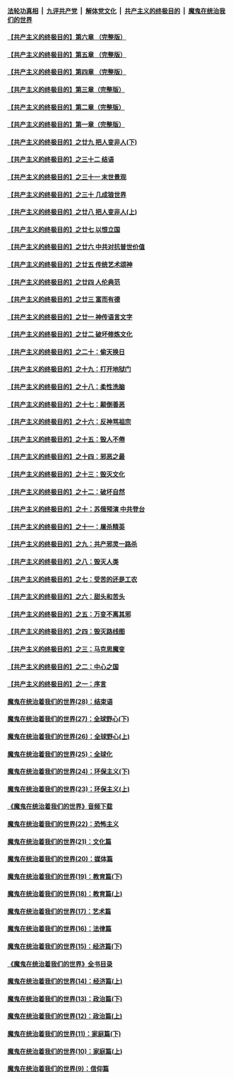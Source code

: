 ####  [法轮功真相](../../../../basic/blob/master/README.md?t=09010652) &nbsp;|&nbsp; [九评共产党](../../../../9ping.md/blob/master/README.md?t=09010652) &nbsp;|&nbsp; [解体党文化](../../../../jtdwh.md/blob/master/README.md?t=09010652)  &nbsp;|&nbsp; [共产主义的终极目的](../../../../gczydzjmd.md/blob/master/README.md?t=09010652) &nbsp;|&nbsp; [魔鬼在统治我们的世界](../../../../mgztzwmdsj.md/blob/master/README.md?t=09010652) 

#### [【共产主义的终极目的】第六章 （完整版）](../pages/nsc422/n11428913.md?t=09010652) 

#### [【共产主义的终极目的】第五章 （完整版）](../pages/nsc422/n11428912.md?t=09010652) 

#### [【共产主义的终极目的】第四章 （完整版）](../pages/nsc422/n11428907.md?t=09010652) 

#### [【共产主义的终极目的】第三章（完整版）](../pages/nsc422/n11428848.md?t=09010652) 

#### [【共产主义的终极目的】第二章（完整版）](../pages/nsc422/n11428831.md?t=09010652) 

#### [【共产主义的终极目的】第一章（完整版）](../pages/nsc422/n11417651.md?t=09010652) 

#### [【共产主义的终极目的】之廿九 把人变非人(下)](../pages/nsc422/n11344140.md?t=09010652) 

#### [【共产主义的终极目的】之三十二 结语](../pages/nsc422/n11360535.md?t=09010652) 

#### [【共产主义的终极目的】之三十一 末世景观](../pages/nsc422/n11351129.md?t=09010652) 

#### [【共产主义的终极目的】之三十 几成狼世界](../pages/nsc422/n11348280.md?t=09010652) 

#### [【共产主义的终极目的】之廿八 把人变非人(上)](../pages/nsc422/n11340492.md?t=09010652) 

#### [【共产主义的终极目的】之廿七 以恨立国](../pages/nsc422/n11336944.md?t=09010652) 

#### [【共产主义的终极目的】之廿六 中共对抗普世价值](../pages/nsc422/n11324785.md?t=09010652) 

#### [【共产主义的终极目的】之廿五 传统艺术颂神](../pages/nsc422/n11296396.md?t=09010652) 

#### [【共产主义的终极目的】之廿四 人伦典范](../pages/nsc422/n11296397.md?t=09010652) 

#### [【共产主义的终极目的】之廿三 富而有德](../pages/nsc422/n11283598.md?t=09010652) 

#### [【共产主义的终极目的】之廿一 神传语言文字](../pages/nsc422/n11263265.md?t=09010652) 

#### [【共产主义的终极目的】之廿二 破坏修炼文化](../pages/nsc422/n11245728.md?t=09010652) 

#### [【共产主义的终极目的】之二十：偷天换日](../pages/nsc422/n11238846.md?t=09010652) 

#### [【共产主义的终极目的】之十九：打开地狱门](../pages/nsc422/n11206376.md?t=09010652) 

#### [【共产主义的终极目的】之十八：柔性洗脑](../pages/nsc422/n11199994.md?t=09010652) 

#### [【共产主义的终极目的】之十七：颠倒善恶](../pages/nsc422/n11179782.md?t=09010652) 

#### [【共产主义的终极目的】之十六：反神骂祖宗](../pages/nsc422/n11166798.md?t=09010652) 

#### [【共产主义的终极目的】之十五：毁人不倦](../pages/nsc422/n11166792.md?t=09010652) 

#### [【共产主义的终极目的】之十四：邪恶之最](../pages/nsc422/n11150249.md?t=09010652) 

#### [【共产主义的终极目的】之十三：毁灭文化](../pages/nsc422/n11135227.md?t=09010652) 

#### [【共产主义的终极目的】之十二：破坏自然](../pages/nsc422/n11135214.md?t=09010652) 

#### [【共产主义的终极目的】之十：苏俄预演 中共登台](../pages/nsc422/n11118424.md?t=09010652) 

#### [【共产主义的终极目的】之十一：屠杀精英](../pages/nsc422/n11118442.md?t=09010652) 

#### [【共产主义的终极目的】之九：共产邪灵一路杀](../pages/nsc422/n11114139.md?t=09010652) 

#### [【共产主义的终极目的】之八：毁灭人类](../pages/nsc422/n11108503.md?t=09010652) 

#### [【共产主义的终极目的】之七：受苦的还是工农](../pages/nsc422/n11101809.md?t=09010652) 

#### [【共产主义的终极目的】之六：甜头和苦头](../pages/nsc422/n11096971.md?t=09010652) 

#### [【共产主义的终极目的】之五：万变不离其邪](../pages/nsc422/n11091285.md?t=09010652) 

#### [【共产主义的终极目的】之四：毁灭路线图](../pages/nsc422/n11086284.md?t=09010652) 

#### [【共产主义的终极目的】之三：马克思魔变](../pages/nsc422/n11061941.md?t=09010652) 

#### [【共产主义的终极目的】之二：中心之国](../pages/nsc422/n11047728.md?t=09010652) 

#### [【共产主义的终极目的】之一：序言](../pages/nsc422/n11086077.md?t=09010652) 

#### [魔鬼在统治着我们的世界(28)：结束语](../pages/nsc422/n10936246.md?t=09010652) 

#### [魔鬼在统治着我们的世界(27)：全球野心(下)](../pages/nsc422/n10928319.md?t=09010652) 

#### [魔鬼在统治着我们的世界(26)：全球野心(上)](../pages/nsc422/n10900318.md?t=09010652) 

#### [魔鬼在统治着我们的世界(25)：全球化](../pages/nsc422/n10788205.md?t=09010652) 

#### [魔鬼在统治着我们的世界(24)：环保主义(下)](../pages/nsc422/n10695307.md?t=09010652) 

#### [魔鬼在统治着我们的世界(23)：环保主义(上)](../pages/nsc422/n10688613.md?t=09010652) 

#### [《魔鬼在统治着我们的世界》音频下载](../pages/nsc422/n10635553.md?t=09010652) 

#### [魔鬼在统治着我们的世界(22)：恐怖主义](../pages/nsc422/n10614727.md?t=09010652) 

#### [魔鬼在统治着我们的世界(21)：文化篇](../pages/nsc422/n10597706.md?t=09010652) 

#### [魔鬼在统治着我们的世界(20)：媒体篇](../pages/nsc422/n10586579.md?t=09010652) 

#### [魔鬼在统治着我们的世界(19)：教育篇(下)](../pages/nsc422/n10564808.md?t=09010652) 

#### [魔鬼在统治着我们的世界(18)：教育篇(上)](../pages/nsc422/n10526970.md?t=09010652) 

#### [魔鬼在统治着我们的世界(17)：艺术篇](../pages/nsc422/n10499093.md?t=09010652) 

#### [魔鬼在统治着我们的世界(16)：法律篇](../pages/nsc422/n10485969.md?t=09010652) 

#### [魔鬼在统治着我们的世界(15)：经济篇(下)](../pages/nsc422/n10469975.md?t=09010652) 

#### [《魔鬼在统治着我们的世界》全书目录](../pages/nsc422/n10464261.md?t=09010652) 

#### [魔鬼在统治着我们的世界(14)：经济篇(上)](../pages/nsc422/n10457370.md?t=09010652) 

#### [魔鬼在统治着我们的世界(13)：政治篇(下)](../pages/nsc422/n10448270.md?t=09010652) 

#### [魔鬼在统治着我们的世界(12)：政治篇(上)](../pages/nsc422/n10444576.md?t=09010652) 

#### [魔鬼在统治着我们的世界(11)：家庭篇(下)](../pages/nsc422/n10440961.md?t=09010652) 

#### [魔鬼在统治着我们的世界(10)：家庭篇(上)](../pages/nsc422/n10435448.md?t=09010652) 

#### [魔鬼在统治着我们的世界(9)：信仰篇](../pages/nsc422/n10432159.md?t=09010652) 

